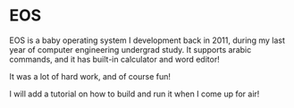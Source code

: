 # EOS
EOS is a baby operating system I development back in 2011, during my last year of computer engineering undergrad study. It supports arabic commands, and it has built-in calculator and word editor!

It was a lot of hard work, and of course fun! 

I will add a tutorial on how to build and run it when I come up for air!
